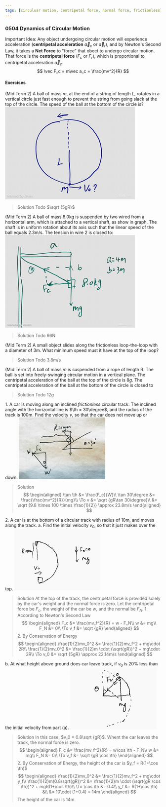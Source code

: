 ```yaml
---
tags: [circuluar motion, centripetal force, normal force, frictionless]
---
```


### 0504 Dynamics of Circular Motion
Important Idea: Any object undergoing circular motion will experience acceleration (**centripetal acceleration** $\vec a_c$ or $\vec a_r$), and by Newton's Second Law, it takes a **Net Force**  to "force" that obect to undergo circular motion. That force is the **centripetal force** ($F_c$ or $F_r$), which is proportional to centripetal acceleration $\vec a_c$.
$$
\vec F_c = m\vec a_c = \frac{mv^2}{R}
$$

#### Exercises
(Mid Term 2) A ball of mass $m$, at the end of a string of length $L$, rotates in a vertical circle just fast enough to prevent the string from going slack at the top of the circle. The speed of the ball at the bottom of the circle is?
![Graph](../assets/mid_term2_circular_motion_1.PNG)
>Solution
Todo
$\sqrt {5gR}$

(Mid Term 2) A ball of mass 8.0kg is suspended by two wired from a horizontal arm, which is attached to a vertical shaft, as show in graph. The shaft is in uniform rotation about its axis such that the linear speed of the ball equals 2.3m/s. The tension in wire 2 is closed to:
![Graph](../assets/mid_term2_circular_motion_2.PNG)
>Solution
Todo
66N

(Mid Term 2) A small object slides along the frictionless loop-the-loop with a diameter of 3m. What minimum speed must it have at the top of the loop?
>Solution
Todo
3.8m/s

(Mid Term 2) A ball of mass $m$ is suspended from a rope of length R. The ball is set into freely-swinging circular motion in a vertical plane. The centripetal acceleration of the ball at the top of the circle is $8g$. The centripetal acceleration of the ball at the bottom of the circle is closed to
>Solution
Todo
$12g$

1\. A car is moving along an inclined _frictionless_ circular track. The inclined angle with the horizontal line is $\th = 30\degree$, and the radius of the track is $100$m. Find the velocity $v$, so that the car does not move up or down.
![Graph (1)](../assets/quiz0221_centripetal_force.PNG)
>Solution
$$
\begin{aligned}
\tan \th &= \frac{F_c}{W}\\
\tan 30\degree &= \frac{\frac{mv^2}{R}}{mg}\\
\To v &= \sqrt {gR\tan 30\degree}\\
&= \sqrt {9.8 \times 100 \times \frac{1}{2}} \approx 23.8m/s
\end{aligned}
$$

2\. A car is at the bottom of a circular track with radius of $10$m, and moves along the track.
a. Find the initial velocity $v_0$, so that it just makes over the top.
![Graph (2a)](../assets/quiz0307_car_on_circular_track_a.PNG)
>Solution
At the top of the track, the centripetal force is provided solely by the car's weight and the normal force is zero. Let the centripetal force be $F_c$, the weight of the car be $w$, and the normal be $F_N$.
1\. According to Newton's Second Law
$$
\begin{aligned}
F_c &= \frac{mv_f^2}{R} = w - F_N\\
w &= mg\\
F_N &= 0\\
\To v_f &= \sqrt {gR}
\end{aligned}
$$
2\. By Conservation of Energy
$$
\begin{aligned}
\frac{1}{2}mv_0^2 &= \frac{1}{2}mv_f^2 + mg\cdot 2R\\
\frac{1}{2}mv_0^2 &= \frac{1}{2}m \cdot (\sqrt{gR})^2 + mg\cdot 2R\\
\To v_0 &= \sqrt {5gR} \approx 22.14m/s
\end{aligned}
$$

b. At what height above ground does car leave track, if $v_0$ is 20% less than the initial velocity from part (a).
![Graph (2b)](../assets/quiz0307_car_on_circular_track_b.PNG)
>Solution
In this case, $v_0 = 0.8\sqrt {gR}$.
Whent the car leaves the track, the normal force is zero.
$$
\begin{aligned}
F_c &= \frac{mv_f^2}{R} = w\cos \th - F_N\\
w &= mg\\
F_N &= 0\\
\To v_f &= \sqrt {gR \cos \th}
\end{aligned}
$$
2\. By Conservation of Energy, the height of the car is $y_f = R(1+\cos \th)$
$$
\begin{aligned}
\frac{1}{2}mv_0^2 &= \frac{1}{2}mv_f^2 + mg\cdot y_f\\
\frac{1}{2}m(0.8\sqrt{gR})^2 &= \frac{1}{2}m \cdot (\sqrt{gR \cos \th})^2 + mgR(1+\cos \th)\\
\To \cos \th &= 0.4\\
y_f &= R(1+\cos \th) &\\
&= 10\cdot (1+0.4) = 14m
\end{aligned}
$$
The height of the car is $14$m.
